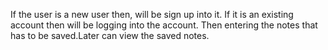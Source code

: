 If the user is a new user then, will be sign up into it. If it is an existing account then will be logging into the account.
Then entering the notes that has to be saved.Later can view the saved notes.
